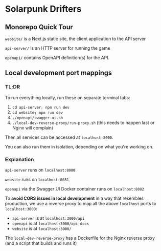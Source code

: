 # Solarpunk Drifters

## Monorepo Quick Tour

`website/` is a Next.js static site, the client application to the API server

`api-server/` is an HTTP server for running the game

`openapi/` contains OpenAPI definition(s) for the API.

## Local development port mappings

### TL;DR

To run everything locally, run these on separate terminal tabs:

1. `cd api-server; npm run dev`
2. `cd website; npm run dev`
3. `./openapi/swagger-ui.sh`
4. `./local-dev-reverse-proxy/run-proxy.sh` (this needs to happen last or Nginx will complain)

Then all services can be accessed at `localhost:3000`.

You can also run them in isolation, depending on what you're working on.

### Explanation

`api-server` runs on `localhost:8080`

`website` runs on `localhost:8081`

`openapi` via the Swagger UI Docker container runs on `localhost:8082`

To **avoid CORS issues in local development** in a way that resembles production, we use a reverse proxy to map all the above `localhost` ports to `localhost:3000`:

- `api-server` is at `localhost:3000/api`
- `openapi` is at `localhost:3000/api-docs`
- `website` is at `localhost:3000/`

The `local-dev-reverse-proxy` has a Dockerfile for the Nginx reverse proxy (and a script that builds and runs it)

